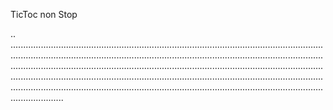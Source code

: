 TicToc non Stop

..
.................................................................................................................................................................................................................................................................................................................................................................................................................................................................................................................................................................................................................................................................